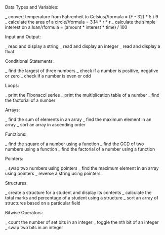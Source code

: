 
Data Types and Variables:

_ convert temperature from Fahrenheit to Celsius//formula = (F - 32) * 5 / 9
_ calculate the area of a circle//formula = 3.14 * r * r
_ calculate the simple interest on a loan//formula = (amount * interest * time) / 100

Input and Output:

_ read and display a string
_ read and display an integer
_ read and display a float

Conditional Statements:

_ find the largest of three numbers
_ check if a number is positive, negative or zero
_ check if a number is even or odd

Loops:

_ print the Fibonacci series
_ print the multiplication table of a number
_ find the factorial of a number

Arrays:

_ find the sum of elements in an array
_ find the maximum element in an array
_ sort an array in ascending order

Functions:

_ find the square of a number using a function
_ find the GCD of two numbers using a function
_ find the factorial of a number using a function

Pointers:

_ swap two numbers using pointers
_ find the maximum element in an array using pointers
_ reverse a string using pointers

Structures:

_ create a structure for a student and display its contents
_ calculate the total marks and percentage of a student using a structure
_ sort an array of structures based on a particular field

Bitwise Operators:

_ count the number of set bits in an integer
_ toggle the nth bit of an integer
_ swap two bits in an integer